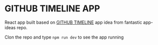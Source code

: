 # GITHUB TIMELINE APP

React app built based on [GITHUB TIMELINE](https://github.com/florinpop17/app-ideas/blob/master/Projects/3-Advanced/GitHub-Timeline-App.md) app idea from fantastic app-ideas repo.

Clon the repo and type `npm run dev` to see the app running
